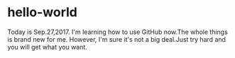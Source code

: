# hello-world

Today is Sep.27,2017.
I'm learning how to use GitHub now.The whole things is brand new for me.
However, I'm sure it's not a big deal.Just try hard and you will get what you want.

